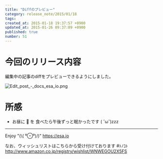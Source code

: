 ```yaml
---
title: "Diffのプレビュー"
category: release_note/2015/01/18
tags: 
created_at: 2015-01-18 19:37:57 +0900
updated_at: 2015-01-26 09:37:09 +0900
published: true
number: 51
---
```


# 今回のリリース内容

編集中の記事のdiffをプレビューできるようにしました。

![Edit_post_-_docs_esa_io.png](https://img.esa.io/uploads/production/pictures/105/3213/image/d2e616c31a753a08840253f7f47a9168.png)

# 所感

- お昼に :curry: を 食べたら午後ずっと眠かったです ( ˘ω˘)zzz


---
Enjoy "(\\( ⁰⊖⁰)/)"
https://esa.io

なお、ウィッシュリストはこちらから受け付けております #ﾄﾉｺﾄ
http://www.amazon.co.jp/registry/wishlist/WNWEGOU2X5FS
